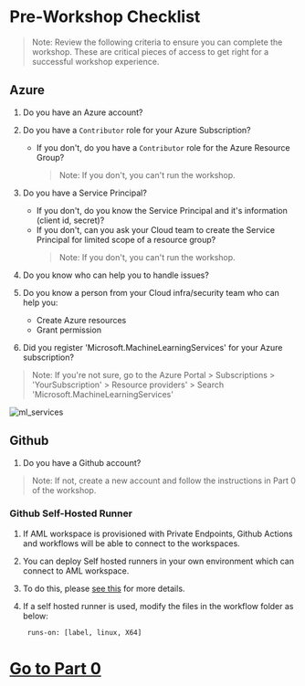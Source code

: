 # Pre-Workshop Checklist
> Note: Review the following criteria to ensure you can complete the workshop. These are critical pieces of access to get right for a successful workshop experience.

## Azure 
1. Do you have an Azure account?

2. Do you have a `Contributor` role for your Azure Subscription?
    - If you don't, do you have a `Contributor` role for the Azure Resource Group?
         > Note: If you don't, you can't run the workshop.

3. Do you have a Service Principal?
    - If you don't, do you know the Service Principal and it's information (client id, secret)?
    - If you don't, can you ask your Cloud team to create the Service Principal for limited scope of a resource group?
         > Note: If you don't, you can't run the workshop.

4. Do you know who can help you to handle issues?

5. Do you know a person from your Cloud infra/security team who can help you:
    - Create Azure resources
    - Grant permission

6. Did you register 'Microsoft.MachineLearningServices' for your Azure subscription?
> Note: If you're not sure, go to the Azure Portal > Subscriptions > 'YourSubscription' > Resource providers' > Search 'Microsoft.MachineLearningServices'

![ml_services](./images/arm100.png)

## Github
1. Do you have a Github account?
> Note: If not, create a new account and follow the instructions in Part 0 of the workshop.



### Github Self-Hosted Runner
1. If AML workspace is provisioned with Private Endpoints, Github Actions and workflows will be able to connect to the workspaces. 
2. You can deploy Self hosted runners in your own environment which can connect to AML workspace. 
3. To do this, please [see this](https://docs.github.com/en/actions/hosting-your-own-runners/managing-self-hosted-runners/adding-self-hosted-runners) for more details. 
4. If a self hosted runner is used, modify the files in the workflow folder as below:
        
        runs-on: [label, linux, X64]

# [Go to Part 0](./part_0.md)
